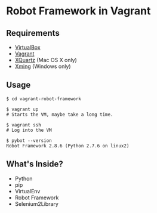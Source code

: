 # Robot Framework in Vagrant

## Requirements

 * [VirtualBox](https://www.virtualbox.org)
 * [Vagrant](https://www.vagrantup.com)
 * [XQuartz](http://xquartz.macosforge.org/) (Mac OS X only)
 * [Xming](http://www.straightrunning.com/XmingNotes/) (Windows only)

## Usage

``` console
$ cd vagrant-robot-framework

$ vagrant up
# Starts the VM, maybe take a long time.

$ vagrant ssh
# Log into the VM

$ pybot --version
Robot Framework 2.8.6 (Python 2.7.6 on linux2)
```

## What's Inside?

 * Python
 * pip
 * VirtualEnv
 * Robot Framework
 * Selenium2Library

